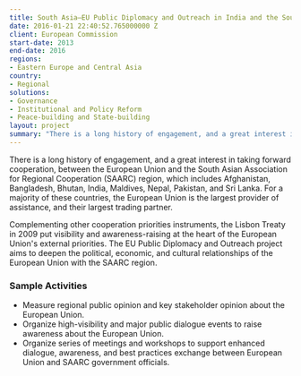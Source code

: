 ```yaml
---
title: South Asia—EU Public Diplomacy and Outreach in India and the South Asian Association for Regional Cooperation (SAARC)
date: 2016-01-21 22:40:52.765000000 Z
client: European Commission
start-date: 2013
end-date: 2016
regions:
- Eastern Europe and Central Asia
country:
- Regional
solutions:
- Governance
- Institutional and Policy Reform
- Peace-building and State-building
layout: project
summary: "There is a long history of engagement, and a great interest in taking forward cooperation, between the European Union and the South Asian Association for Regional Cooperation (SAARC) region, which includes Afghanistan, Bangladesh, Bhutan, India, Maldives, Nepal, Pakistan, and Sri Lanka."
---
```

There is a long history of engagement, and a great interest in taking forward cooperation, between the European Union and the South Asian Association for Regional Cooperation (SAARC) region, which includes Afghanistan, Bangladesh, Bhutan, India, Maldives, Nepal, Pakistan, and Sri Lanka. For a majority of these countries, the European Union is the largest provider of assistance, and their largest trading partner.

Complementing other cooperation priorities instruments, the Lisbon Treaty in 2009 put visibility and awareness-raising at the heart of the European Union's external priorities. The EU Public Diplomacy and Outreach project aims to deepen the political, economic, and cultural relationships of the European Union with the SAARC region.

###  Sample Activities

* Measure regional public opinion and key stakeholder opinion about the European Union.
* Organize high-visibility and major public dialogue events to raise awareness about the European Union.
* Organize series of meetings and workshops to support enhanced dialogue, awareness, and best practices exchange between European Union and SAARC government officials.
